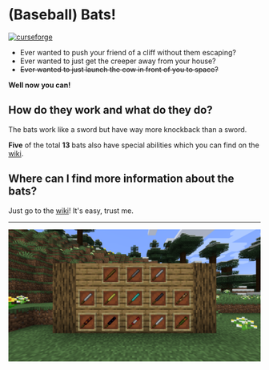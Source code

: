 # (Baseball) Bats!

[![curseforge](https://img.shields.io/badge/available_on_curseforge-black?style=flat-sqaure&logo=curseforge)](https://www.curseforge.com/minecraft/mc-mods/baseball-bats)

- Ever wanted to push your friend of a cliff without them escaping?
- Ever wanted to just get the creeper away from your house?
- ~~Ever wanted to just launch the cow in front of you to space?~~

**Well now you can!**

## How do they work and what do they do?

The bats work like a sword but have way more knockback than a sword.

**Five** of the total **13** bats also have special abilities which you can
find on the [wiki](https://github.com/Command17/Bats/wiki).

## Where can I find more information about the bats?

Just go to the [wiki](https://github.com/Command17/Bats/wiki)! It's easy, trust me.

---

![bats](assets/bats.png)
